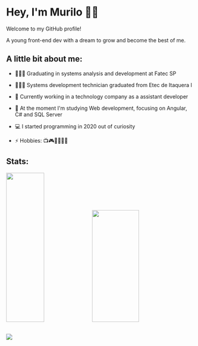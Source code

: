 # Hey, I'm Murilo 👋🏾

Welcome to my GitHub profile!

A young front-end dev with a dream to grow and become the best of me.

## A little bit about me:

- 👨🏾‍💻 Graduating in systems analysis and development at Fatec SP

- 👨🏾‍🎓 Systems development technician graduated from Etec de Itaquera I
  
- 🔭 Currently working in a technology company as a assistant developer
  
- 🌱 At the moment I'm studying Web development, focusing on Angular, C# and SQL Server
  
- 💻 I started programming in 2020 out of curiosity
  
- ⚡ Hobbies: 📺🎮🏋🏾‍♂️🎶

## Stats:
<div display="flex" align-items="center">
  <img width="45%" height="400px" src="https://github-readme-stats.vercel.app/api?username=mureulos&theme=github_dark">
  <img width="50%" height="300px" src="https://github-readme-stats.vercel.app/api/top-langs/?username=mureulos&theme=github_dark">
</div>

##
<a href="https://skillicons.dev">
  <img src="https://skillicons.dev/icons?i=ts,angular,react,tailwind,cs,java,c"/>
</a>
